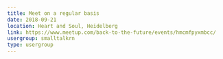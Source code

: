 ```yaml
---
title: Meet on a regular basis
date: 2018-09-21
location: Heart and Soul, Heidelberg
link: https://www.meetup.com/back-to-the-future/events/hmcmfpyxmbcc/
usergroup: smalltalkrn
type: usergroup
---
```

